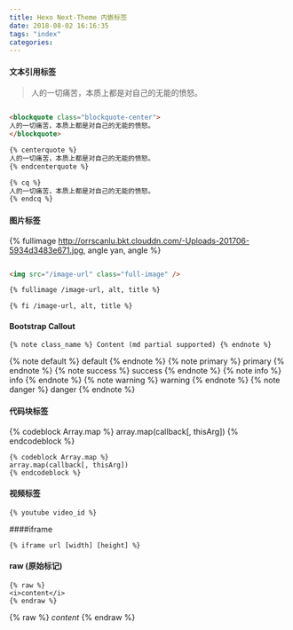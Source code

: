 ```yaml
---
title: Hexo Next-Theme 内嵌标签
date: 2018-08-02 16:16:35
tags: "index"
categories:
---
```


#### 文本引用标签
<blockquote class="blockquote-center">
人的一切痛苦，本质上都是对自己的无能的愤怒。
</blockquote>

```html

<blockquote class="blockquote-center">
人的一切痛苦，本质上都是对自己的无能的愤怒。
</blockquote>

{% centerquote %}
人的一切痛苦，本质上都是对自己的无能的愤怒。
{% endcenterquote %}

{% cq %} 
人的一切痛苦，本质上都是对自己的无能的愤怒。 
{% endcq %}

```
<!-- more -->

#### 图片标签

{% fullimage http://orrscanlu.bkt.clouddn.com/-Uploads-201706-5934d3483e671.jpg, angle yan, angle %}

```html

<img src="/image-url" class="full-image" />

{% fullimage /image-url, alt, title %}

{% fi /image-url, alt, title %}

```

#### Bootstrap Callout 

```
{% note class_name %} Content (md partial supported) {% endnote %}
```

{% note default %} default {% endnote %}
{% note primary %} primary {% endnote %}
{% note success %} success {% endnote %}
{% note info %} info {% endnote %}
{% note warning %} warning {% endnote %}
{% note danger %} danger {% endnote %}

#### 代码块标签

{% codeblock Array.map %}
array.map(callback[, thisArg])
{% endcodeblock %}

```
{% codeblock Array.map %}
array.map(callback[, thisArg])
{% endcodeblock %}
```
#### 视频标签

```
{% youtube video_id %}
```

####iframe

```
{% iframe url [width] [height] %}
```

#### raw (原始标记)
```
{% raw %}
<i>content</i>
{% endraw %}
```
{% raw %}
<i>content</i>
{% endraw %}

